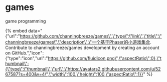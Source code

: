 # games

game programming

{% embed data="{\"url\":\"https://github.com/channingbreeze/games\",\"type\":\"link\",\"title\":\"channingbreeze/games\",\"description\":\"一个基于Phaser的小游戏集合. Contribute to channingbreeze/games development by creating an account on GitHub.\",\"icon\":{\"type\":\"icon\",\"url\":\"https://github.com/fluidicon.png\",\"aspectRatio\":0},\"thumbnail\":{\"type\":\"thumbnail\",\"url\":\"https://avatars2.githubusercontent.com/u/5267587?s=400&v=4\",\"width\":100,\"height\":100,\"aspectRatio\":1}}" %}

